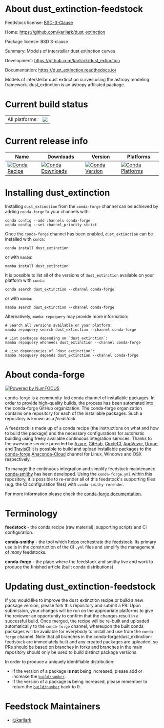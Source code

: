 About dust_extinction-feedstock
===============================

Feedstock license: [BSD-3-Clause](https://github.com/conda-forge/dust_extinction-feedstock/blob/main/LICENSE.txt)

Home: https://github.com/karllark/dust_extinction

Package license: BSD 3-clause

Summary: Models of interstellar dust extinction curves

Development: https://github.com/karllark/dust_extinction

Documentation: https://dust_extinction.readthedocs.io/

Models of interstellar dust extinction curves using the
astropy.modeling framework.  dust_extinction is an
astropy affiliated package.


Current build status
====================


<table><tr><td>All platforms:</td>
    <td>
      <a href="https://dev.azure.com/conda-forge/feedstock-builds/_build/latest?definitionId=6314&branchName=main">
        <img src="https://dev.azure.com/conda-forge/feedstock-builds/_apis/build/status/dust_extinction-feedstock?branchName=main">
      </a>
    </td>
  </tr>
</table>

Current release info
====================

| Name | Downloads | Version | Platforms |
| --- | --- | --- | --- |
| [![Conda Recipe](https://img.shields.io/badge/recipe-dust_extinction-green.svg)](https://anaconda.org/conda-forge/dust_extinction) | [![Conda Downloads](https://img.shields.io/conda/dn/conda-forge/dust_extinction.svg)](https://anaconda.org/conda-forge/dust_extinction) | [![Conda Version](https://img.shields.io/conda/vn/conda-forge/dust_extinction.svg)](https://anaconda.org/conda-forge/dust_extinction) | [![Conda Platforms](https://img.shields.io/conda/pn/conda-forge/dust_extinction.svg)](https://anaconda.org/conda-forge/dust_extinction) |

Installing dust_extinction
==========================

Installing `dust_extinction` from the `conda-forge` channel can be achieved by adding `conda-forge` to your channels with:

```
conda config --add channels conda-forge
conda config --set channel_priority strict
```

Once the `conda-forge` channel has been enabled, `dust_extinction` can be installed with `conda`:

```
conda install dust_extinction
```

or with `mamba`:

```
mamba install dust_extinction
```

It is possible to list all of the versions of `dust_extinction` available on your platform with `conda`:

```
conda search dust_extinction --channel conda-forge
```

or with `mamba`:

```
mamba search dust_extinction --channel conda-forge
```

Alternatively, `mamba repoquery` may provide more information:

```
# Search all versions available on your platform:
mamba repoquery search dust_extinction --channel conda-forge

# List packages depending on `dust_extinction`:
mamba repoquery whoneeds dust_extinction --channel conda-forge

# List dependencies of `dust_extinction`:
mamba repoquery depends dust_extinction --channel conda-forge
```


About conda-forge
=================

[![Powered by
NumFOCUS](https://img.shields.io/badge/powered%20by-NumFOCUS-orange.svg?style=flat&colorA=E1523D&colorB=007D8A)](https://numfocus.org)

conda-forge is a community-led conda channel of installable packages.
In order to provide high-quality builds, the process has been automated into the
conda-forge GitHub organization. The conda-forge organization contains one repository
for each of the installable packages. Such a repository is known as a *feedstock*.

A feedstock is made up of a conda recipe (the instructions on what and how to build
the package) and the necessary configurations for automatic building using freely
available continuous integration services. Thanks to the awesome service provided by
[Azure](https://azure.microsoft.com/en-us/services/devops/), [GitHub](https://github.com/),
[CircleCI](https://circleci.com/), [AppVeyor](https://www.appveyor.com/),
[Drone](https://cloud.drone.io/welcome), and [TravisCI](https://travis-ci.com/)
it is possible to build and upload installable packages to the
[conda-forge](https://anaconda.org/conda-forge) [Anaconda-Cloud](https://anaconda.org/)
channel for Linux, Windows and OSX respectively.

To manage the continuous integration and simplify feedstock maintenance
[conda-smithy](https://github.com/conda-forge/conda-smithy) has been developed.
Using the ``conda-forge.yml`` within this repository, it is possible to re-render all of
this feedstock's supporting files (e.g. the CI configuration files) with ``conda smithy rerender``.

For more information please check the [conda-forge documentation](https://conda-forge.org/docs/).

Terminology
===========

**feedstock** - the conda recipe (raw material), supporting scripts and CI configuration.

**conda-smithy** - the tool which helps orchestrate the feedstock.
                   Its primary use is in the construction of the CI ``.yml`` files
                   and simplify the management of *many* feedstocks.

**conda-forge** - the place where the feedstock and smithy live and work to
                  produce the finished article (built conda distributions)


Updating dust_extinction-feedstock
==================================

If you would like to improve the dust_extinction recipe or build a new
package version, please fork this repository and submit a PR. Upon submission,
your changes will be run on the appropriate platforms to give the reviewer an
opportunity to confirm that the changes result in a successful build. Once
merged, the recipe will be re-built and uploaded automatically to the
`conda-forge` channel, whereupon the built conda packages will be available for
everybody to install and use from the `conda-forge` channel.
Note that all branches in the conda-forge/dust_extinction-feedstock are
immediately built and any created packages are uploaded, so PRs should be based
on branches in forks and branches in the main repository should only be used to
build distinct package versions.

In order to produce a uniquely identifiable distribution:
 * If the version of a package **is not** being increased, please add or increase
   the [``build/number``](https://docs.conda.io/projects/conda-build/en/latest/resources/define-metadata.html#build-number-and-string).
 * If the version of a package **is** being increased, please remember to return
   the [``build/number``](https://docs.conda.io/projects/conda-build/en/latest/resources/define-metadata.html#build-number-and-string)
   back to 0.

Feedstock Maintainers
=====================

* [@karllark](https://github.com/karllark/)


